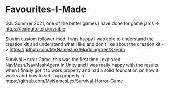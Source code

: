 # Favourites-I-Made
GJL Summer 2021, one of the better games I have done for game jams -> https://lexingto.itch.io/viable

Skyrim custom follower mod, I was happy i was able to understand the creation kit and understand what i like and don't like about the creation kit -> https://github.com/MyNamesLex/Modding/tree/Skyrim

Survival Horror Game, this was the first time I explored NavMesh/NavMeshAgent In Unity and i was really happy with the results when I finally got it to work properly and had a solid foundation on how it works and how to set it up properly -> https://github.com/MyNamesLex/Survival-Horror-Game
